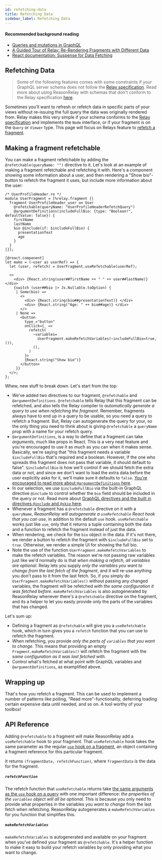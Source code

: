 ```yaml
---
id: refetching-data
title: Refetching Data
sidebar_label: Refetching Data
---
```


#### Recommended background reading

- [Queries and mutations in GraphQL](https://graphql.org/learn/queries/)
- [A Guided Tour of Relay: Re-Rendering Fragments with Different Data](https://relay.dev/docs/en/experimental/a-guided-tour-of-relay#re-rendering-fragments-with-different-data)
- [React documentation: Suspense for Data Fetching](https://reactjs.org/docs/concurrent-mode-suspense.html)

## Refetching Data

> Some of the following features comes with some constraints if your GraphQL server schema does not follow the [Relay specification](https://relay.dev/docs/en/experimental/graphql-server-specification.html). Read more about using ReasonRelay with schemas that don't conform to the Relay specification [here](using-with-schemas-that-dont-conform-to-the-relay-spec).

Sometimes you'll want to refresh or refetch data in specific parts of your views without re-issuing the full query the data was originally rendered from. Relay makes this very simple if your schema conforms to the [Relay specification](https://relay.dev/docs/en/experimental/graphql-server-specification.html) and implements the `Node` interface, or if your fragment is on the `Query` or `Viewer` type. This page will focus on Relays feature to [refetch a fragment](https://relay.dev/docs/en/experimental/a-guided-tour-of-relay#refreshing-fragments).

## Making a fragment refetchable

You can make a fragment refetchable by adding the `@refetchable(queryName: "")` directive to it. Let's look at an example of making a fragment refetchable and refetching it with. Here's a component showing some information about a user, and then rendering a "Show bio"-button to refetch the fragment it uses, but include more information about the user:

```reason
/* UserProfileHeader.re */
module UserFragment = [%relay.fragment {|
  fragment UserProfileHeader_user on User
    @refetchable(queryName: "UserProfileHeaderRefetchQuery")
    @argumentDefinitions(includeFullBio: {type: "Boolean!", defaultValue: false}) {
    firstName
    lastName
    bio @include(if: $includeFullBio) {
      presentationText
      age
    }
  }
|}];

[@react.component]
let make = (~user as userRef) => {
  let (user, refetch) = UserFragment.useRefetchable(userRef);

  <>
    <div> {React.string(user##firstName ++ " " ++ user##lastName)} </div>
    {switch (user##bio |> Js.Nullable.toOption) {
     | Some(bio) =>
       <>
         <div> {React.string(bio##presentationText)} </div>
         <div> {React.string("Age: " ++ bio##age)} </div>
       </>
     | None =>
       <button
         type_="button"
         onClick={_ =>
           refetch(
             ~variables=
               UserFragment.makeRefetchVariables(~includeFullBio=true, ()),
             (),
           )
         }>
         {React.string("Show bio")}
       </button>
     }}
  </>;
};
```

Whew, new stuff to break down. Let's start from the top:

- We've added two directives to our fragment, `@refetchable` and `@argumentDefinitions`. `@refetchable` tells Relay that this fragment can be refetched, and also tells the Relay compiler to _automatically generate a query to use when refetching the fragment_. Remember, fragments always have to end up in a query to be usable, so you need a query to refetch a fragment. But, Relay can autogenerate the query for your, so the only thing you need to think about is giving `@refetchable` a `queryName` prop with a name for your refetch query.
- `@argumentDefinitions`, is a way to define that a fragment can take _arguments_, much like props in React. This is a very neat feature and you're encouraged to use it as much as you can when it makes sense. Basically, we're saying that "this fragment needs a variable `$includeFullBio` that's required and a boolean. However, if the one who spreads this fragment does not pass that variable, it should default to false". `$includeFullBio` is how we'll control if we should fetch the extra data or not, and since we don't want to load the extra data before the user explicitly asks for it, we'll make sure it defaults to `false`. [You're encouraged to read more about `@argumentDefinitions` here](https://relay.dev/docs/en/experimental/a-guided-tour-of-relay#arguments-and-argumentdefinitions).
- In our selection, we use `$includeFullBio` via the built-in GraphQL directive `@include` to control whether the `bio` field should be included in the query or not. Read more about [GraphQL directives and the built in directives `@include` and `@skip` here](https://graphql.org/learn/queries/#directives).
- Whenever a fragment has a `@refetchable` directive on it with a `queryName`, _ReasonRelay will autogenerate a `useRefetchable` React hook that you can use_, in addition to the default `use` hook. `useRefetchable` works just like `use`, only that it returns a tuple containing both the data and a function to refetch the fragment instead of just the data.
- When rendering, we check for the `bio` object in the data. If it's not there, we render a button to refetch the fragment with `$includeFullBio` set to `true`. Otherwise, we render a simple UI for showing the full bio.
- Note the use of the function `UserFragment.makeRefetchVariables` to make the refetch variables. The reason we're not passing raw variables just like we'd normally do is that _when making a refetch, all variables are optional_. Relay lets you supply _only the variables you want to change from the last fetch of the fragment_, and it will re-use anything you don't pass to it from the last fetch. So, if you simply do `UserFragment.makeRefetchVariables()` without passing any changed variables, the fragment will be refetched _with the same configuration it was fetched before_. `makeRefetchVariables` is also autogenerated by ReasonRelay whenever there's a `@refetchable` directive on the fragment, and its a helper to let you easily provide only the parts of the variables that has changed.

Let's sum up:

- Defining a fragment as `@refetchable` will give you a `useRefetchable` hook, which in turn gives you a `refetch` function that you can use to refetch the fragment.
- When refetching, you provide _only the parts of `variables` that you want to change_. This means that providing an empty `Fragment.makeRefetchVariables()` will refetch the fragment with the _same configuration as it was last fetched with_.
- Control what's fetched at what point with GraphQL variables and `@argumentDefinitions`, as examplified above.

## Wrapping up

That's how you refetch a fragment. This can be used to implement a number of patterns like polling, "Read more"-functionality, deferring loading certain expensive data until needed, and so on. A tool worthy of your toolbox!

## API Reference

Adding `@refetchable` to a fragment will make ReasonRelay add a `useRefetchable` hook to your fragment. That `useRefetchable` hook takes the same parameter as the regular [`use` hook on a fragment](using-fragments#use), an object containing a fragment reference for this particular fragment.

It returns `(fragmentData, refetchFunction)`, where `fragmentData` is the data for the fragment.

##### `refetchFunction`

The refetch function that `useRefetchable` returns take [the same arguments as the `use` hook on a query](making-queries#use) with one important difference: _the properties of the `variables` object will all be optional_. This is because you only need to provide what properties in the variables you _want to change_ from the last fetch when refetching. ReasonRelay autogenerates a `makeRefetchVariables` for you function that simplifies this.

##### `makeRefetchVariables`

`makeRefetchVariables` is autogenerated and available on your fragment when you've defined your fragment as `@refetchable`. It's a helper function to make it easy to build your refetch variables by only providing what you want to change.
